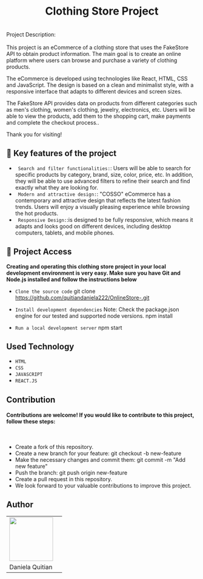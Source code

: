 <h1 align="center"> Clothing Store Project </h1>
<br>
Project Description: <br> <br>
This project is an eCommerce of a clothing store that uses the FakeStore API to obtain product information. The main goal is to create an online platform where users can browse and purchase a variety of clothing products.

The eCommerce is developed using technologies like React, HTML, CSS and JavaScript. The design is based on a clean and minimalist style, with a responsive interface that adapts to different devices and screen sizes.

The FakeStore API provides data on products from different categories such as men's clothing, women's clothing, jewelry, electronics, etc. Users will be able to view the products, add them to the shopping cart, make payments and complete the checkout process.. <br>

Thank you for visiting!

## :hammer: Key features of the project

- ` Search and filter functionalities:`: Users will be able to search for specific products by category, brand, size, color, price, etc. In addition, they will be able to use advanced filters to refine their search and find exactly what they are looking for.
- ` Modern and attractive design:`: "COSSO" eCommerce has a contemporary and attractive design that reflects the latest fashion trends. Users will enjoy a visually pleasing experience while browsing the hot products.
- ` Responsive Design:`:is designed to be fully responsive, which means it adapts and looks good on different devices, including desktop computers, tablets, and mobile phones. <br>

## 📁 Project Access

**Creating and operating this clothing store project in your local development environment is very easy. Make sure you have Git and Node.js installed and follow the instructions below**<br>
- `Clone the source code`
git clone https://github.com/quitiandaniela222/OnlineStore-.git

- `Install development dependencies`
Note: Check the package.json engine for our tested and supported node versions.
npm install 

- `Run a local development server`
npm start 

## Used Technology
- `HTML`
- `CSS`
- `JAVASCRIPT`
- `REACT.JS`

## Contribution
<h4> Contributions are welcome! If you would like to contribute to this project, follow these steps: </h4> <br>

- Create a fork of this repository.
- Create a new branch for your feature: git checkout -b new-feature
- Make the necessary changes and commit them: git commit -m "Add new feature"
- Push the branch: git push origin new-feature
- Create a pull request in this repository.
- We look forward to your valuable contributions to improve this project.


## Author
|        |              |
|--------|--------------|
| <img src="https://avatars.githubusercontent.com/u/124717657?v=4" width=115><br> |
| Daniela Quitian |

